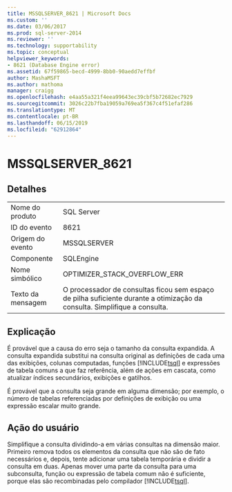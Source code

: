 ```yaml
---
title: MSSQLSERVER_8621 | Microsoft Docs
ms.custom: ''
ms.date: 03/06/2017
ms.prod: sql-server-2014
ms.reviewer: ''
ms.technology: supportability
ms.topic: conceptual
helpviewer_keywords:
- 8621 (Database Engine error)
ms.assetid: 67f59865-becd-4999-8bb0-90aedd7effbf
author: MashaMSFT
ms.author: mathoma
manager: craigg
ms.openlocfilehash: e4aa55a321f4eea99643ec39cbf5b72682ec7929
ms.sourcegitcommit: 3026c22b7fba19059a769ea5f367c4f51efaf286
ms.translationtype: MT
ms.contentlocale: pt-BR
ms.lasthandoff: 06/15/2019
ms.locfileid: "62912864"
---
```

# <a name="mssqlserver8621"></a>MSSQLSERVER_8621
    
## <a name="details"></a>Detalhes  
  
|||  
|-|-|  
|Nome do produto|SQL Server|  
|ID do evento|8621|  
|Origem do evento|MSSQLSERVER|  
|Componente|SQLEngine|  
|Nome simbólico|OPTIMIZER_STACK_OVERFLOW_ERR|  
|Texto da mensagem|O processador de consultas ficou sem espaço de pilha suficiente durante a otimização da consulta. Simplifique a consulta.|  
  
## <a name="explanation"></a>Explicação  
 É provável que a causa do erro seja o tamanho da consulta expandida. A consulta expandida substitui na consulta original as definições de cada uma das exibições, colunas computadas, funções [!INCLUDE[tsql](../../includes/tsql-md.md)] e expressões de tabela comuns a que faz referência, além de ações em cascata, como atualizar índices secundários, exibições e gatilhos.  
  
 É provável que a consulta seja grande em alguma dimensão; por exemplo, o número de tabelas referenciadas por definições de exibição ou uma expressão escalar muito grande.  
  
## <a name="user-action"></a>Ação do usuário  
 Simplifique a consulta dividindo-a em várias consultas na dimensão maior. Primeiro remova todos os elementos da consulta que não são de fato necessários e, depois, tente adicionar uma tabela temporária e dividir a consulta em duas.  Apenas mover uma parte da consulta para uma subconsulta, função ou expressão de tabela comum não é suficiente, porque elas são recombinadas pelo compilador [!INCLUDE[tsql](../../includes/tsql-md.md)].  
  
  
